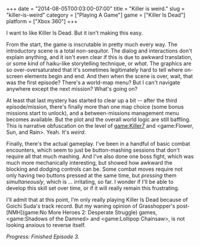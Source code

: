 +++
date = "2014-08-05T00:03:00-07:00"
title = "Killer is weird."
slug = "killer-is-weird"
category = ["Playing A Game"]
game = ["Killer Is Dead"]
platform = ["Xbox 360"]
+++

I want to like Killer Is Dead.  But it isn't making this easy.

From the start, the game is inscrutable in pretty much every way.  The introductory scene is a total non-sequitor.  The dialog and interactions don't explain anything, and it isn't even clear if this is due to awkward translation, or some kind of haiku-like storytelling technique, or <i>what</i>.  The graphics are so over-oversaturated that it's sometimes legitimately hard to tell where on-screen elements begin and end.  And then when the scene is over, wait, that was the first episode?  There's a world-map menu?  But I can't navigate anywhere except the next mission?  What's going on?

At least that last mystery has started to clear up a bit -- after the third episode/mission, there's finally more than one map choice (some bonus missions start to unlock), and a between-missions management menu becomes available.  But the plot and the overall world logic are still baffling.  This is narrative obfuscation on the level of <game:Killer7> and <game:Flower, Sun, and Rain>.  Yeah.  It's <i>weird</i>.

Finally, there's the actual gameplay.  I've been in a handful of basic combat encounters, which seem to just be button-mashing sessions that don't require all that much mashing.  And I've also done one boss fight, which was much more mechanically interesting, but showed how awkward the blocking and dodging controls can be.  Some combat moves require not only having two buttons pressed at the same time, but <i>pressing</i> them <i>simultaneously</i>, which is ... irritating, so far.  I wonder if I'll be able to develop this skill set over time, or if it will really remain this frustrating.

I'll admit that at this point, I'm only really playing Killer Is Dead because of Goichi Suda's track record.  But my waning opinion of Grasshopper's post-[NMH](game:No More Heroes 2: Desperate Struggle) games, <game:Shadows of the Damned> and <game:Lollipop Chainsaw>, is not looking anxious to reverse itself.

<i>Progress: Finished Episode 3.</i>